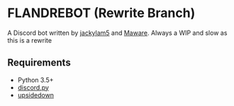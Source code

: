 # FLANDREBOT (Rewrite Branch)
A Discord bot written by [jackylam5](https://github.com/jackylam5) and [Maware](https://github.com/Ma-wa-re).
Always a WIP and slow as this is a rewrite

## Requirements
- Python 3.5+
- [discord.py](https://github.com/Rapptz/discord.py)
- [upsidedown](https://pypi.python.org/pypi/ckuehl-upsidedown)


